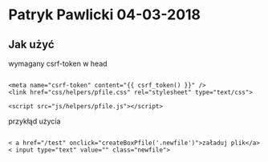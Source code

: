 
# Patryk Pawlicki 04-03-2018

## Jak użyć
<p>wymagany csrf-token w head</p>

```

<meta name="csrf-token" content="{{ csrf_token() }}" />
<link href="css/helpers/pfile.css" rel="stylesheet" type="text/css">

<script src="js/helpers/pfile.js"></script>

```
<p>przykłąd użycia</p>

```

< a href="/test" onclick="createBoxPfile('.newfile')">załaduj plik</a>
< input type="text" value="" class="newfile">

```

